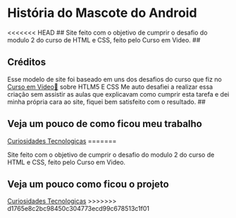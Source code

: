 
<h1>História do Mascote do Android</h1>
<<<<<<< HEAD
##
Site feito com o objetivo de cumprir o desafio do modulo 2 do curso de HTML e CSS, feito pelo Curso em Video.
##
<h2>Créditos</h2>
Esse modelo de site foi baseado em uns dos desafios do curso que fiz no <a href="https://www.cursoemvideo.com/" target="_blank">Curso em Vídeo📎</a> sobre HTLM5 E CSS
Me auto desafiei a realizar essa criação sem assistir as aulas que explicavam como cumprir esta tarefa e dei minha própria cara ao site, fiquei bem satisfeito com o resultado.
##
<h2>Veja um pouco de como ficou meu trabalho</h2>
<a href="https://portella0803.github.io/site_mascote_do_android/mascote_do_android/">Curiosidades Tecnologicas</a>
=======

Site feito com o objetivo de cumprir o desafio do modulo 2 do curso de HTML e CSS, feito pelo Curso em Video.

<h2>Veja um pouco como ficou o projeto</h2>
<a href="https://portella0803.github.io/site_mascote_do_android/mascote_do_android/">Curiosidades Tecnologicas</a>
>>>>>>> d1765e8c2bc98450c304773ecd99c678513c1f01
